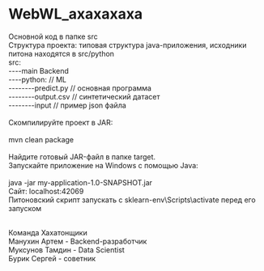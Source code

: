 ﻿# WebWL_axaxaxaxa<br />
Основной код в папке src<br />
Структура проекта: типовая структура java-приложения, исходники питона находятся в src/python<br />
src:<br />
----main Backend <br />
----python: // ML <br />
--------predict.py // основная программа<br />
--------output.csv // синтетический датасет<br />
--------input // пример json файла<br />
<br />
Скомпилируйте проект в JAR:<br />
<br />
mvn clean package<br />
<br />
Найдите готовый JAR-файл в папке target.<br />
Запускайте приложение на Windows с помощью Java:<br />
<br />
java -jar my-application-1.0-SNAPSHOT.jar<br />
Сайт: localhost:42069<br />
Питоновский скрипт запускать с sklearn-env\Scripts\activate перед его запуском<br />

<br />
Команда Хахатонщики<br />
Манухин Артем - Backend-разработчик<br />
Муксунов Тамдин - Data Scientist<br />
Бурик Сергей - советник<br />
